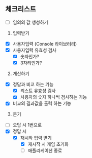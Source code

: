 ## 체크리스트

- [ ] 임의의 값 생성하기

1. 입력받기

- [x] 사용자입력 (Console 라이브러리)
- [x] 사용자입력 유효성 검사
    - [x] 숫자인가?
    - [x] 3자리인가?

2. 계산하기

- [x] 정답과 비교 하는 기능
    - [x] 리스트 유효성 검사
    - [x] 사용자의 숫자 하나씩 검사하는 기능
- [x] 비교의 결과값을 출력 하는 기능 

3. 분기

- [ ] 오답 시 1번으로
- [x] 정답 시
    - [x] 재시작 입력 받기
        -  [x] 재시작 시 게임 초기화 
        -  [ ] 애플리케이션 종료
